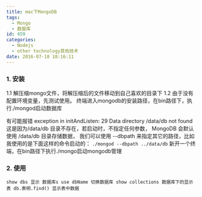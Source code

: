 ```yaml
---
title: mac下MongoDB
tags:
  - Mongo
  - 数据库
id: 459
categories:
  - Nodejs
  - other technology其他技术
date: 2016-07-18 18:16:11
---
```


### 1\. 安装

1.1 解压缩mongo文件，将解压缩后的文件移动到自己喜欢的目录下
1.2 由于没有配置环境变量，先测试使用。 终端进入mongodb的安装路径，在bin路径下，执行./mongod启动数据库

有可能报错 exception in initAndListen: 29 Data directory /data/db not found
这是因为/data/db 目录不存在，若启动时，不指定任何参数， MongoDB 会默认使用 /data/db 目录存储数据，
我们可以使用 --dbpath 来指定其它的路径，比如我使用的是下面这样的命令启动的：
`./mongod --dbpath ../data/db`
新开一个终端，在bin路径下执行./mongo启动mongodb管理

### 2\. 使用

`show dbs 显示 数据库s
use dbName 切换数据库
show collections 数据库下的显示表
db.表明.find() 显示表中数据`